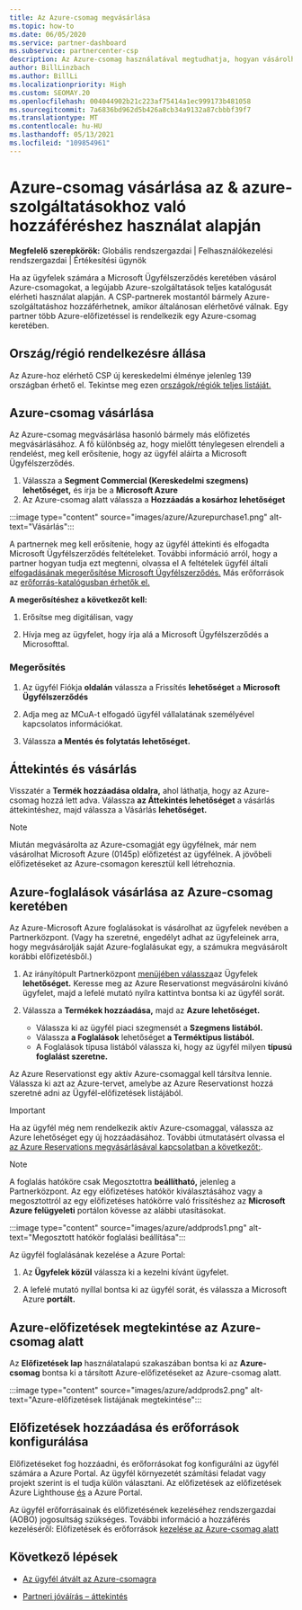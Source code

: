 ```yaml
---
title: Az Azure-csomag megvásárlása
ms.topic: how-to
ms.date: 06/05/2020
ms.service: partner-dashboard
ms.subservice: partnercenter-csp
description: Az Azure-csomag használatával megtudhatja, hogyan vásárolhat egy vagy több Azure-előfizetést, Azure Reservationst, konfigurálhatja az erőforrásokat, valamint megtekintheti vagy hozzáadhatja az előfizetéseket.
author: BillLinzbach
ms.author: BillLi
ms.localizationpriority: High
ms.custom: SEOMAY.20
ms.openlocfilehash: 004044902b21c223af75414a1ec999173b481058
ms.sourcegitcommit: 7a6836bd962d5b426a8cb34a9132a87cbbbf39f7
ms.translationtype: MT
ms.contentlocale: hu-HU
ms.lasthandoff: 05/13/2021
ms.locfileid: "109854961"
---
```

# <a name="purchase-the-azure-plan-for-customers--access-the-latest-azure-services-at-pay-as-you-go-rates"></a>Azure-csomag vásárlása az & azure-szolgáltatásokhoz való hozzáféréshez használat alapján

**Megfelelő szerepkörök:** Globális rendszergazdai | Felhasználókezelési rendszergazdai | Értékesítési ügynök

Ha az ügyfelek számára a Microsoft Ügyfélszerződés keretében vásárol Azure-csomagokat, a legújabb Azure-szolgáltatások teljes katalógusát elérheti használat alapján. A CSP-partnerek mostantól bármely Azure-szolgáltatáshoz hozzáférhetnek, amikor általánosan elérhetővé válnak. Egy partner több Azure-előfizetéssel is rendelkezik egy Azure-csomag keretében. 

## <a name="countryregion-availability"></a>Ország/régió rendelkezésre állása

Az Azure-hoz elérhető CSP új kereskedelmi élménye jelenleg 139 országban érhető el. Tekintse meg ezen [országok/régiók teljes listáját.](https://query.prod.cms.rt.microsoft.com/cms/api/am/binary/RE3QN0x) 

## <a name="how-to-purchase-azure-plan"></a>Azure-csomag vásárlása

Az Azure-csomag megvásárlása hasonló bármely más előfizetés megvásárlásához. A fő különbség az, hogy mielőtt ténylegesen elrendeli a rendelést, meg kell erősítenie, hogy az ügyfél aláírta a Microsoft Ügyfélszerződés.

1. Válassza a **Segment Commercial (Kereskedelmi szegmens) lehetőséget,** és írja be a **Microsoft Azure** 
2. Az Azure-csomag alatt válassza a **Hozzáadás a kosárhoz lehetőséget**

:::image type="content" source="images/azure/Azurepurchase1.png" alt-text="Vásárlás":::

A partnernek meg kell erősítenie, hogy az ügyfél áttekinti és elfogadta Microsoft Ügyfélszerződés feltételeket. További információ arról, hogy a partner hogyan tudja ezt megtenni, olvassa el A feltételek ügyfél általi [elfogadásának megerősítése Microsoft Ügyfélszerződés.](confirm-customer-agreement.md) Más erőforrások az [erőforrás-katalógusban érhetők el.](https://partner.microsoft.com/resources/collection/Microsoft-Customer-Agreement-in-the-CSP-program#/)

**A megerősítéshez a következőt kell:** 

1. Erősítse meg digitálisan, vagy

2. Hívja meg az ügyfelet, hogy írja alá a Microsoft Ügyfélszerződés a Microsofttal. 

### <a name="to-confirm"></a>Megerősítés 

1. Az ügyfél Fiókja **oldalán** válassza a Frissítés **lehetőséget** a **Microsoft Ügyfélszerződés**  

2. Adja meg az MCuA-t elfogadó ügyfél vállalatának személyével kapcsolatos információkat.

3. Válassza **a Mentés és folytatás lehetőséget.**  

## <a name="review-and-buy"></a>Áttekintés és vásárlás

Visszatér a **Termék hozzáadása oldalra,** ahol láthatja, hogy az Azure-csomag hozzá lett adva. Válassza **az Áttekintés lehetőséget** a vásárlás áttekintéshez, majd válassza a Vásárlás **lehetőséget.** 

>[!Note]
>Miután megvásárolta az Azure-csomagját egy ügyfélnek, már nem vásárolhat Microsoft Azure (0145p) előfizetést az ügyfélnek. A jövőbeli előfizetéseket az Azure-csomagon keresztül kell létrehoznia.

## <a name="purchase-azure-reservations-under-the-azure-plan"></a>Azure-foglalások vásárlása az Azure-csomag keretében 
  
Az Azure-Microsoft Azure foglalásokat is vásárolhat az ügyfelek nevében a Partnerközpont. (Vagy ha szeretné, engedélyt [](give-customers-permission.md) adhat az ügyfeleinek arra, hogy megvásárolják saját Azure-foglalásukat egy, a számukra megvásárolt korábbi előfizetésből.)

1. Az irányítópult Partnerközpont [menüjében válassza](https://partner.microsoft.com/dashboard/)az Ügyfelek **lehetőséget.** Keresse meg az Azure Reservationst megvásárolni kívánó ügyfelet, majd a lefelé mutató nyílra kattintva bontsa ki az ügyfél sorát.

2. Válassza a **Termékek hozzáadása,** majd az **Azure lehetőséget.** 

   - Válassza ki az ügyfél piaci szegmensét a **Szegmens listából.**
   - Válassza **a Foglalások** lehetőséget **a Terméktípus listából.**
   - A Foglalások típusa listából válassza ki, hogy az ügyfél milyen **típusú foglalást szeretne.**

Az Azure Reservationst egy aktív Azure-csomaggal kell társítva lennie. Válassza ki azt az Azure-tervet, amelybe az Azure Reservationst hozzá szeretné adni az Ügyfél-előfizetések listájából. 

>[!Important] 
>Ha az ügyfél még nem rendelkezik aktív Azure-csomaggal, válassza az Azure lehetőséget egy új hozzáadásához. További útmutatásért olvassa el [az Azure Reservations megvásárlásával kapcsolatban a következőt:](azure-reservations-buying.md#purchase-azure-reservations).

>[!Note]
>A foglalás hatóköre csak Megosztottra **beállítható,** jelenleg a Partnerközpont. Az egy előfizetéses hatókör kiválasztásához vagy a megosztottról az egy előfizetéses hatókörre való frissítéshez az **Microsoft Azure felügyeleti** portálon kövesse az alábbi utasításokat. 

:::image type="content" source="images/azure/addprods1.png" alt-text="Megosztott hatókör foglalási beállítása":::

Az ügyfél foglalásának kezelése a Azure Portal: 

1. Az **Ügyfelek közül** válassza ki a kezelni kívánt ügyfelet. 

2. A lefelé mutató nyíllal bontsa ki az ügyfél sorát, és válassza a Microsoft Azure **portált.**  
 
## <a name="view-azure-subscriptions-under-the-azure-plan"></a>Azure-előfizetések megtekintése az Azure-csomag alatt

Az **Előfizetések lap** használatalapú szakaszában bontsa ki az **Azure-csomag** bontsa ki a társított Azure-előfizetéseket az Azure-csomag alatt.

:::image type="content" source="images/azure/addprods2.png" alt-text="Azure-előfizetések listájának megtekintése"::: 


## <a name="add-subscriptions-and-configure-resources"></a>Előfizetések hozzáadása és erőforrások konfigurálása

Előfizetéseket fog hozzáadni, és erőforrásokat fog konfigurálni az ügyfél számára a Azure Portal. Az ügyfél környezetét számítási feladat vagy projekt szerint is el tudja külön választani. Az előfizetések az előfizetések Azure Lighthouse [és](https://azure.microsoft.com/services/azure-lighthouse/) a Azure Portal. 

Az ügyfél erőforrásainak és előfizetésének kezeléséhez rendszergazdai  (AOBO) jogosultság szükséges. További információ a hozzáférés kezeléséről: Előfizetések és erőforrások [kezelése az Azure-csomag alatt](azure-plan-manage.md)

## <a name="next-steps"></a>Következő lépések

- [Az ügyfél átvált az Azure-csomagra](azure-plan-transition.md)

- [Partneri jóváírás – áttekintés](partner-earned-credit.md)
